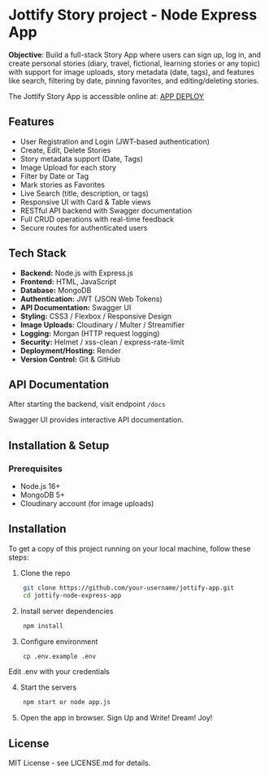 #  Jottify Story project - Node Express App

**Objective**: Build a full-stack Story App where users can sign up, log in, and create personal stories (diary, travel, fictional, learning stories or any topic) with support for image uploads, story metadata (date, tags), and features like search, filtering by date, pinning favorites, and editing/deleting stories.

The Jottify Story App is accessible online at: [APP DEPLOY](https://jottify-node-express-app.onrender.com/)

## Features

- User Registration and Login (JWT-based authentication)
- Create, Edit, Delete Stories
- Story metadata support (Date, Tags)
- Image Upload for each story
- Filter by Date or Tag
- Mark stories as Favorites
- Live Search (title, description, or tags)
- Responsive UI with Card & Table views
- RESTful API backend with Swagger documentation
- Full CRUD operations with real-time feedback
- Secure routes for authenticated users

## Tech Stack
- **Backend:** Node.js with Express.js
- **Frontend:** HTML, JavaScript
- **Database:** MongoDB 
- **Authentication:** JWT (JSON Web Tokens)
- **API Documentation:** Swagger UI
- **Styling:** CSS3 / Flexbox / Responsive Design
- **Image Uploads:** Cloudinary / Multer / Streamifier 
- **Logging:** Morgan (HTTP request logging)
- **Security:** Helmet / xss-clean / express-rate-limit
- **Deployment/Hosting:** Render
- **Version Control:** Git & GitHub

## API Documentation
After starting the backend, visit endpoint `/docs`

Swagger UI provides interactive API documentation.

## Installation & Setup

### Prerequisites
- Node.js 16+
- MongoDB 5+
- Cloudinary account (for image uploads)

## Installation
To get a copy of this project running on your local machine, follow these steps:

1. Clone the repo

```bash
    git clone https://github.com/your-username/jottify-app.git
    cd jottify-node-express-app 
```
2. Install server dependencies
```bash
    npm install
```
3. Configure environment
```bash
    cp .env.example .env
```

Edit .env with your credentials

4. Start the servers
```bash
    npm start or node app.js
```
5. Open the app in browser. Sign Up and Write! Dream! Joy!

## License

MIT License - see LICENSE.md for details.

